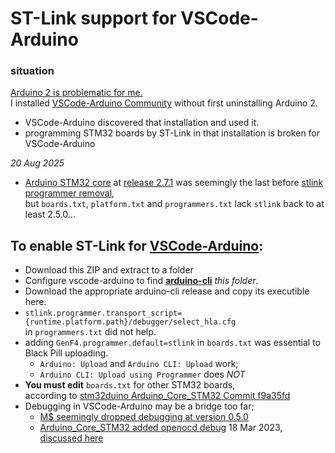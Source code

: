 # ST-Link support for VSCode-Arduino
### situation
[Arduino 2 is problematic for me.](https://blekenbleu.github.io/static/Arduino2/)  
I installed [VSCode-Arduino Community](https://marketplace.visualstudio.com/items?itemName=vscode-arduino.vscode-arduino-community) without first uninstalling Arduino 2.  
- VSCode-Arduino discovered that installation and used it.  
- programming STM32 boards by ST-Link in that installation is broken for VSCode-Arduino  

*20 Aug 2025*  
- [Arduino STM32 core](https://github.com/stm32duino/Arduino_Core_STM32) at [release 2.7.1](https://github.com/stm32duino/Arduino_Core_STM32/releases/tag/2.7.1)
	was seemingly the last before [stlink programmer removal](https://github.com/stm32duino/Arduino_Core_STM32/commit/f9a35fd714b889475e067d8c2c72c551ea3c0cba),   
	but `boards.txt`, `platform.txt` and `programmers.txt` lack `stlink` back to at least 2.5.0...  

## To enable ST-Link for [VSCode-Arduino](https://blekenbleu.github.io/static/VSCodeArduino/programming.htm):  
- Download this ZIP and extract to a folder
- Configure vscode-arduino to find [**arduino-cli**](https://github.com/arduino/arduino-cli/releases/download/v1.3.0/arduino-cli_1.3.0_Windows_64bit.zip) *this folder*.  
- Download the appropriate arduino-cli release and copy its executible here.
- `stlink.programmer.transport_script={runtime.platform.path}/debugger/select_hla.cfg`  
	in `programmers.txt` did not help.  
- adding `GenF4.programmer.default=stlink` in `boards.txt` was essential to Black Pill uploading.
	- `Arduino: Upload` and `Arduino CLI: Upload` work;  
	- `Arduino CLI: Upload using Programmer` does *NOT*  
- **You must edit** `boards.txt` for other STM32 boards,  
	according to [stm32duino Arduino_Core_STM32 Commit f9a35fd](https://github.com/stm32duino/Arduino_Core_STM32/commit/f9a35fd714b889475e067d8c2c72c551ea3c0cba)
- Debugging in VSCode-Arduino may be a bridge too far;
	- [M$ seemingly dropped debugging at version 0.5.0](https://github.com/Tnthr/vscode-arduino-debug#visual-studio-code-extension-for-arduino-the-fork)
	- [Arduino_Core_STM32 added openocd debug](https://github.com/stm32duino/Arduino_Core_STM32/pull/1976/files#diff-5c378d0844f0422d4d813eabe83f61ffce82014d8b8aa3e93ee35ce2ca14ca7b)
		18 Mar 2023, [discussed here](https://github.com/stm32duino/Arduino_Core_STM32/issues/1896)

